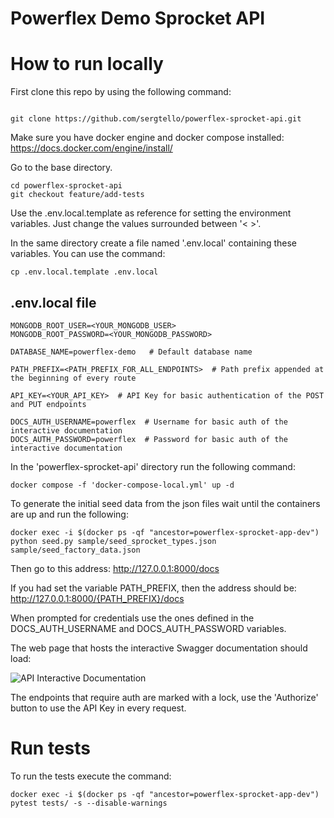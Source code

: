 # Powerflex Demo Sprocket API

# How to run locally
First clone this repo by using the following command:

````

git clone https://github.com/sergtello/powerflex-sprocket-api.git

````

Make sure you have docker engine and docker compose installed: 
https://docs.docker.com/engine/install/

Go to the base directory.
````
cd powerflex-sprocket-api
git checkout feature/add-tests
````

Use the .env.local.template as reference for setting the environment variables.
Just change the values surrounded between '< >'.

In the same directory create a file named '.env.local' containing these variables. You can use the command:

````
cp .env.local.template .env.local
````

## .env.local file
````
MONGODB_ROOT_USER=<YOUR_MONGODB_USER>
MONGODB_ROOT_PASSWORD=<YOUR_MONGODB_PASSWORD>

DATABASE_NAME=powerflex-demo   # Default database name

PATH_PREFIX=<PATH_PREFIX_FOR_ALL_ENDPOINTS>  # Path prefix appended at the beginning of every route

API_KEY=<YOUR_API_KEY>  # API Key for basic authentication of the POST and PUT endpoints

DOCS_AUTH_USERNAME=powerflex  # Username for basic auth of the interactive documentation
DOCS_AUTH_PASSWORD=powerflex  # Password for basic auth of the interactive documentation

````

In the 'powerflex-sprocket-api' directory run the following command:
````
docker compose -f 'docker-compose-local.yml' up -d
````

To generate the initial seed data from the json files wait until the containers are up and run the following: 
````
docker exec -i $(docker ps -qf "ancestor=powerflex-sprocket-app-dev") python seed.py sample/seed_sprocket_types.json sample/seed_factory_data.json
````

Then go to this address:
http://127.0.0.1:8000/docs

If you had set the variable PATH_PREFIX, then the address should be: http://127.0.0.1:8000/{PATH_PREFIX}/docs


When prompted for credentials use the ones defined in the DOCS_AUTH_USERNAME and DOCS_AUTH_PASSWORD variables.

The web page that hosts the interactive Swagger documentation should load:

![API Interactive Documentation](https://i.imgur.com/3WiPgKQ.png)

The endpoints that require auth are marked with a lock, use the 'Authorize' button to use the API Key in every request. 

# Run tests
To run the tests execute the command:
````
docker exec -i $(docker ps -qf "ancestor=powerflex-sprocket-app-dev") pytest tests/ -s --disable-warnings
````